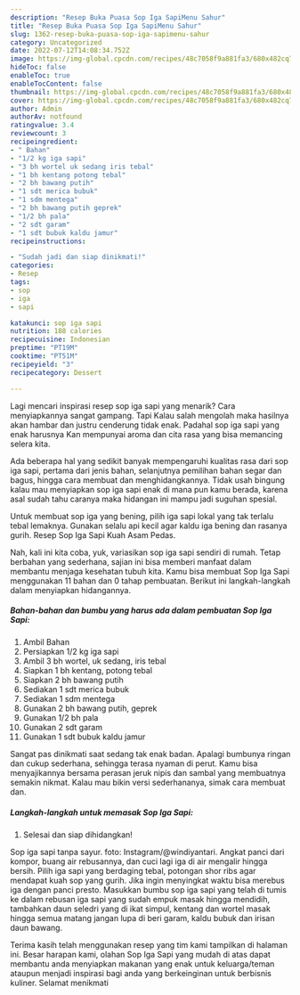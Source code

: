 ```yaml
---
description: "Resep Buka Puasa Sop Iga SapiMenu Sahur"
title: "Resep Buka Puasa Sop Iga SapiMenu Sahur"
slug: 1362-resep-buka-puasa-sop-iga-sapimenu-sahur
category: Uncategorized
date: 2022-07-12T14:08:34.752Z
image: https://img-global.cpcdn.com/recipes/48c7058f9a881fa3/680x482cq70/sop-iga-sapi-foto-resep-utama.jpg
hideToc: false
enableToc: true
enableTocContent: false
thumbnail: https://img-global.cpcdn.com/recipes/48c7058f9a881fa3/680x482cq70/sop-iga-sapi-foto-resep-utama.jpg
cover: https://img-global.cpcdn.com/recipes/48c7058f9a881fa3/680x482cq70/sop-iga-sapi-foto-resep-utama.jpg
author: Admin
authorAv: notfound
ratingvalue: 3.4
reviewcount: 3
recipeingredient:
- " Bahan"
- "1/2 kg iga sapi"
- "3 bh wortel uk sedang iris tebal"
- "1 bh kentang potong tebal"
- "2 bh bawang putih"
- "1 sdt merica bubuk"
- "1 sdm mentega"
- "2 bh bawang putih geprek"
- "1/2 bh pala"
- "2 sdt garam"
- "1 sdt bubuk kaldu jamur"
recipeinstructions:

- "Sudah jadi dan siap dinikmati!"
categories:
- Resep
tags:
- sop
- iga
- sapi

katakunci: sop iga sapi 
nutrition: 188 calories
recipecuisine: Indonesian
preptime: "PT19M"
cooktime: "PT51M"
recipeyield: "3"
recipecategory: Dessert

---
```



Lagi mencari inspirasi resep sop iga sapi yang menarik? Cara menyiapkannya sangat gampang. Tapi Kalau salah mengolah maka hasilnya akan hambar dan justru cenderung tidak enak. Padahal sop iga sapi yang enak harusnya Kan mempunyai aroma dan cita rasa yang bisa memancing selera kita.


Ada beberapa hal yang sedikit banyak mempengaruhi kualitas rasa dari sop iga sapi, pertama dari jenis bahan, selanjutnya pemilihan bahan segar dan bagus, hingga cara membuat dan menghidangkannya. Tidak usah bingung kalau mau menyiapkan sop iga sapi enak di mana pun kamu berada, karena asal sudah tahu caranya maka hidangan ini mampu jadi suguhan spesial.

Untuk membuat sop iga yang bening, pilih iga sapi lokal yang tak terlalu tebal lemaknya. Gunakan selalu api kecil agar kaldu iga bening dan rasanya gurih. Resep Sop Iga Sapi Kuah Asam Pedas.


Nah, kali ini kita coba, yuk, variasikan sop iga sapi sendiri di rumah. Tetap berbahan yang sederhana, sajian ini bisa memberi manfaat dalam membantu menjaga kesehatan tubuh kita. Kamu bisa membuat Sop Iga Sapi menggunakan 11 bahan dan 0 tahap pembuatan. Berikut ini langkah-langkah dalam menyiapkan hidangannya.

<!--inarticleads1-->

##### Bahan-bahan dan bumbu yang harus ada dalam pembuatan Sop Iga Sapi:

1. Ambil  Bahan
1. Persiapkan 1/2 kg iga sapi
1. Ambil 3 bh wortel, uk sedang, iris tebal
1. Siapkan 1 bh kentang, potong tebal
1. Siapkan 2 bh bawang putih
1. Sediakan 1 sdt merica bubuk
1. Sediakan 1 sdm mentega
1. Gunakan 2 bh bawang putih, geprek
1. Gunakan 1/2 bh pala
1. Gunakan 2 sdt garam
1. Gunakan 1 sdt bubuk kaldu jamur


Sangat pas dinikmati saat sedang tak enak badan. Apalagi bumbunya ringan dan cukup sederhana, sehingga terasa nyaman di perut. Kamu bisa menyajikannya bersama perasan jeruk nipis dan sambal yang membuatnya semakin nikmat. Kalau mau bikin versi sederhananya, simak cara membuat dan. 

<!--inarticleads2-->

##### Langkah-langkah untuk memasak Sop Iga Sapi:


1. Selesai dan siap dihidangkan!

Sop iga sapi tanpa sayur. foto: Instagram/@windiyantari. Angkat panci dari kompor, buang air rebusannya, dan cuci lagi iga di air mengalir hingga bersih. Pilih iga sapi yang berdaging tebal, potongan shor ribs agar mendapat kuah sop yang gurih. Jika ingin menyingkat waktu bisa merebus iga dengan panci presto. Masukkan bumbu sop iga sapi yang telah di tumis ke dalam rebusan iga sapi yang sudah empuk masak hingga mendidih, tambahkan daun seledri yang di ikat simpul, kentang dan wortel masak hingga semua matang jangan lupa di beri garam, kaldu bubuk dan irisan daun bawang. 

Terima kasih telah menggunakan resep yang tim kami tampilkan di halaman ini. Besar harapan kami, olahan Sop Iga Sapi yang mudah di atas dapat membantu anda menyiapkan makanan yang enak untuk keluarga/teman ataupun menjadi inspirasi bagi anda yang berkeinginan untuk berbisnis kuliner. Selamat menikmati

